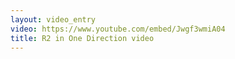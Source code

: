 ```yaml
---
layout: video_entry
video: https://www.youtube.com/embed/Jwgf3wmiA04
title: R2 in One Direction video
---
```

